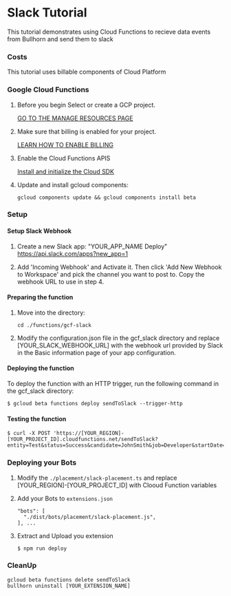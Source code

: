 # Slack Tutorial

This tutorial demonstrates using Cloud Functions to recieve data events from Bullhorn and send them to slack

### Costs

   This tutorial uses billable components of Cloud Platform

### Google Cloud Functions

1. Before you begin Select or create a GCP project.
   
   [GO TO THE MANAGE RESOURCES PAGE](https://console.cloud.google.com/cloud-resource-manager)

2. Make sure that billing is enabled for your project.

   [LEARN HOW TO ENABLE BILLING](https://cloud.google.com/billing/docs/how-to/modify-project)

3. Enable the Cloud Functions APIS

   [Install and initialize the Cloud SDK](https://cloud.google.com/sdk/docs/)

4. Update and install gcloud components:

   ```gcloud components update && gcloud components install beta```

### Setup 

#### Setup Slack Webhook

1.  Create a new Slack app: "YOUR_APP_NAME Deploy"
    https://api.slack.com/apps?new_app=1

2.  Add 'Incoming Webhook' and Activate it. Then click 'Add New Webhook to Workspace'
    and pick the channel you want to post to. Copy the webhook URL to use in step 4.

#### Preparing the function

1. Move into the directory:

   ```cd ./functions/gcf-slack ```

2. Modify the configuration.json file in the gcf_slack directory and replace [YOUR_SLACK_WEBHOOK_URL] 
   with the webhook url provided by Slack in the Basic information page of your app configuration.


#### Deploying the function

   To deploy the function with an HTTP trigger, run the following command in the gcf_slack directory:

   ```$ gcloud beta functions deploy sendToSlack --trigger-http```

#### Testing the function

   ```
   $ curl -X POST 'https://[YOUR_REGION]-[YOUR_PROJECT_ID].cloudfunctions.net/sendToSlack?entity=Test&status=Success&candidate=JohnSmith&job=Developer&startDate=Tomorrow'
   ```

### Deploying your Bots

1. Modify the `./placement/slack-placement.ts` and replace [YOUR_REGION]-[YOUR_PROJECT_ID] with Clooud Function variables

2. Add your Bots to `extensions.json`

   ```
   "bots": [
     "./dist/bots/placement/slack-placement.js",
   ], ...
   ```

3. Extract and Upload you extension

   ```
   $ npm run deploy 
   ```

### CleanUp

```
gcloud beta functions delete sendToSlack
bullhorn uninstall [YOUR_EXTENSION_NAME]
```
